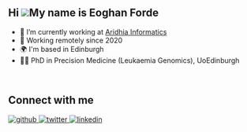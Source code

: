 Hi ![](https://user-images.githubusercontent.com/18350557/176309783-0785949b-9127-417c-8b55-ab5a4333674e.gif)My name is Eoghan Forde
-------------------------------------

* 🔭 I’m currently working at [Aridhia Informatics](https://github.com/aridhia) 
* 🚀 Working remotely since 2020
* 🌍  I'm based in Edinburgh
* 👨‍💻 PhD in Precision Medicine (Leukaemia Genomics), UoEdinburgh
    
<br/>  

## Connect with me  
<div align="left">
<a href="https://github.com/https://github.com/eogf" target="_blank">
<img src=https://img.shields.io/badge/github-%2324292e.svg?&style=for-the-badge&logo=github&logoColor=white alt=github style="margin-bottom: 5px;" />
</a>
<a href="https://twitter.com/@eogforde" target="_blank">
<img src=https://img.shields.io/badge/twitter-%2300acee.svg?&style=for-the-badge&logo=twitter&logoColor=white alt=twitter style="margin-bottom: 5px;" />
</a>
<a href="https://www.linkedin.com/in/eoghanforde/" target="_blank">
<img src=https://img.shields.io/badge/linkedin-%231E77B5.svg?&style=for-the-badge&logo=linkedin&logoColor=white alt=linkedin style="margin-bottom: 5px;" />
</a>  
</div>  
    
<br/>  
